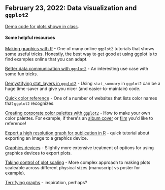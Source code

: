 ## February 23, 2022: Data visualization and `ggplot2`

[Demo code for plots shown in class](./20220223_graphing.R).

#### Some helpful resources

[Making graphics with R](https://github.com/dhmontgomery/nicar20/tree/master/ggplot-graphics) - One of many online `ggplot2` tutorials that shows some useful tricks. Honestly, the best way to get good at using ggplot is to find examples online that you can adapt.

[Better data communication with `ggplot2`](https://github.com/gruggeri/ADSCV_media/blob/master/tidytuesday/cleaning_tate_artwork_bar.md) - An interesting use case with some fun tricks.

[Demystifying stat_layers in `ggplot2`](https://yjunechoe.github.io/posts/2020-09-26-demystifying-stat-layers-ggplot2/) - Using `stat_summary` in `ggplot2` can be a huge time-saver and give you nicer (and easier-to-maintain) code. 

[Quick color reference](http://sape.inf.usi.ch/quick-reference/ggplot2/colour) - One of a number of websites that lists color names that `ggplot2` recognizes.

[Creating corporate color palettes with `ggplot2`](https://drsimonj.svbtle.com/creating-corporate-colour-palettes-for-ggplot2) - How to make your own color palettes. For example, if there's an [album cover](https://github.com/asteves/tayloRswift) or [film](https://github.com/karthik/wesanderson) you'd like to reference! 

[Export a high resolution graph for publication in R](https://rforbiochemists.blogspot.com/2015/05/export-high-resolution-graph-for.html) - quick tutorial about exporting an image to a graphics device.

[Graphics devices](https://bookdown.org/rdpeng/exdata/graphics-devices.html) - Slightly more extensive treatment of options for using graphics devices to export plots.

[Taking control of plot scaling](https://www.tidyverse.org/blog/2020/08/taking-control-of-plot-scaling/) - More complex approach to making plots scaleable across different physical sizes (manuscript vs poster for example). 

[Terrifying graphs](https://twitter.com/biogeobiochem/status/1172547846479831040) - inspiration, perhaps?
